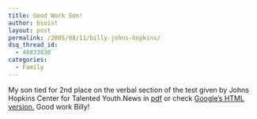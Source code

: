 ```yaml
---
title: Good Work Son!
author: bsoist
layout: post
permalink: /2005/08/11/billy-johns-hopkins/
dsq_thread_id:
  - 48433838
categories:
  - Family
---
```

My son tied for 2nd place on the verbal section of the test given by Johns Hopkins Center for Talented Youth.News in [pdf][1] or check [Google&#8217;s HTML version.][2] Good work Billy!

 [1]: http://www.communitypub.com/WKLYART/BCN_07.29.05.pdf
 [2]: http://72.14.207.104/search?q=cache:Q6D9mg4OyBMJ:www.communitypub.com/WKLYART/BCN_07.29.05.pdf+Bill+Soistmann&hl=en&start=29&client=firefox-a
